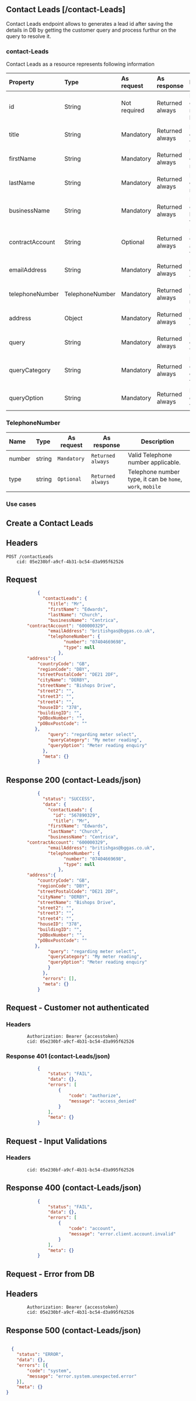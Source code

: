 ## Contact Leads [/contact-Leads]
Contact Leads endpoint allows to generates a lead id after saving the details in DB by getting the customer query and process furthur on the query to resolve it.

### contact-Leads
Contact Leads as a resource represents following information

| Property | Type | As request | As response | Description |
| :-------------------- | :---------- | :-------------------- | :-------------------- | :------------------------------------------------------------ |
| id |	String | Not required | Returned always | It helps to identify customer resource. Value is lead id number. |
| title | String | Mandatory | Returned always | It helps to identify customer title value. |
| firstName |String  | Mandatory | Returned always | It helps to identify customer first name value. |
| lastName | String  | Mandatory | Returned always | It helps to identify customer last name value. |
| businessName | String | Mandatory | Returned always | It helps to identify customer business name value. |
| contractAccount | String | Optional | Returned always | It helps to identify customer Contract account number value. |
| emailAddress | String | Mandatory | Returned always | It helps to identify customer email value. |
| telephoneNumber | TelephoneNumber | Mandatory | Returned always | It helps to identify customer phone number value. |
| address | Object | Mandatory | Returned always | It helps to identify customer address value. |
| query | String | Mandatory | Returned always | It helps to identify customer query value. |
| queryCategory | String | Mandatory | Returned always | It helps to identify customer queryCategory value. |
| queryOption | String | Mandatory | Returned always | It helps to identify queryOptionSelect value. |

### TelephoneNumber
| Name | Type | As request | As response | Description |
| :---------- | :------ | -------- |---------|------------------------------------ |
| number | string | `Mandatory`| `Returned always` | Valid Telephone number applicable. |
| type | string | `Optional` | `Returned always` |Telephone number type, it can be `home`, `work`, `mobile`|

### Use cases

## Create a Contact Leads

## Headers
	POST /contactLeads
        cid: 05e230bf-a9cf-4b31-bc54-d3a995f62526
			
## Request

```json
            {
              "contactLeads": {
                "title": "Mr",
                "firstName": "Edwards",
                "lastName": "Church",
                "businessName": "Centrica",
		"contractAccount": "600000329",
                "emailAddress": "britishgas@bggas.co.uk",
                "telephoneNumber": {
                      "number": "07404669698",
                      "type": null
                    },
		"address":{ 
			"countryCode": "GB",
 			"regionCode": "DBY",
 			"streetPostalCode": "DE21 2DF",
 			"cityName": "DERBY",
 			"streetName": "Bishops Drive",
 			"street2": "",
 			"street3": "",
 			"street4": "",
 			"houseID": "378",
 			"buildingID": "",
 			"pOBoxNumber": "",
 			"pOBoxPostCode": ""
		   },
                "query": "regarding meter select",
                "queryCategory": "My meter reading",
                "queryOption": "Meter reading enquiry"
              },
              "meta": {}
            }
```

## Response 200 (contact-Leads/json)

```json
            {
              "status": "SUCCESS",
              "data": {
                "contactLeads": {
                  "id": "567890329",
                  "title": "Mr",
                "firstName": "Edwards",
                "lastName": "Church",
                "businessName": "Centrica",
		"contractAccount": "600000329",
                "emailAddress": "britishgas@bggas.co.uk",
                "telephoneNumber": {
                      "number": "07404669698",
                      "type": null
                    },
		"address":{ 
			"countryCode": "GB",
 			"regionCode": "DBY",
 			"streetPostalCode": "DE21 2DF",
 			"cityName": "DERBY",
 			"streetName": "Bishops Drive",
 			"street2": "",
 			"street3": "",
 			"street4": "",
 			"houseID": "378",
 			"buildingID": "",
 			"pOBoxNumber": "",
 			"pOBoxPostCode": ""
		   },
                "query": "regarding meter select",
                "queryCategory": "My meter reading",
                "queryOption": "Meter reading enquiry"
                }
              },
              "errors": [],
              "meta": {}
            }
```

## Request - Customer not authenticated

 ### Headers

            Authorization: Bearer {accesstoken}
            cid: 05e230bf-a9cf-4b31-bc54-d3a995f62526

### Response 401 (contact-Leads/json)

```json
            {
                "status": "FAIL",
                "data": {},
                "errors": [
                    {
                        "code": "authorize",
                        "message": "access_denied"
                    }
                ],
                "meta": {}
            }
```

## Request - Input Validations

### Headers
            cid: 05e230bf-a9cf-4b31-bc54-d3a995f62526

## Response 400 (contact-Leads/json)

```json
            {
                "status": "FAIL",
                "data": {},
                "errors": [
                    {
                        "code": "account",
                        "message": "error.client.account.invalid"
                    }
                ],
                "meta": {}
            }
```		

## Request - Error from DB

## Headers

            Authorization: Bearer {accesstoken}
            cid: 05e230bf-a9cf-4b31-bc54-d3a995f62526
	    
## Response 500 (contact-Leads/json)

```json

  {
	"status": "ERROR",
	"data": {},
	"errors": [{
		"code": "system",
		"message": "error.system.unexpected.error"
	}],
	"meta": {}
}

```
